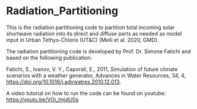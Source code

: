 # Radiation_Partitioning
This is the radiation partitioning code to partition total incoming solar shortwave radiation into its direct and diffuse parts as needed as model input in Urban Tethys-Chloris (UT&C) (Meili et al. 2020, GMD).

The radiation partitioning code is developed by Prof. Dr. Simone Fatichi and based on the following publication:

Fatichi, S., Ivanov, V. Y., Caporali, E., 2011, Simulation of future climate scenarios with a weather generator, Advances in Water Resources, 34, 4, https://doi.org/10.1016/j.advwatres.2010.12.013.

A video tutorial on how to run the code can be found on youtube: 
https://youtu.be/VOj_lmjdU0s




